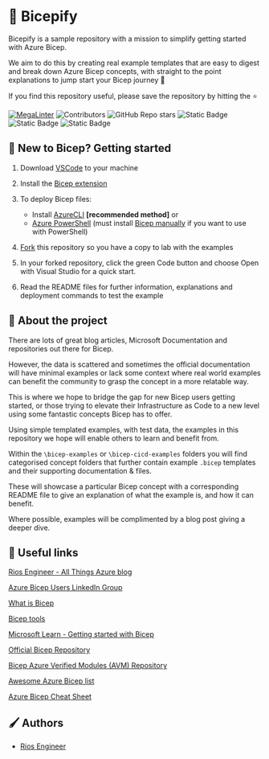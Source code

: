 # 💪 Bicepify

Bicepify is a sample repository with a mission to simplify getting started with Azure Bicep.

We aim to do this by creating real example templates that are easy to digest and break down Azure Bicep concepts, with straight to the point explanations to jump start your Bicep journey 🚀

If you find this repository useful, please save the repository by hitting the ⭐

[![MegaLinter](https://github.com/riosengineer/Bicepify/actions/workflows/mega-linter.yml/badge.svg)](https://github.com/riosengineer/Bicepify/actions/workflows/mega-linter.yml) ![Contributors](https://img.shields.io/github/contributors/RiosEngineer/Bicepify?color=dark-green) ![GitHub Repo stars](https://img.shields.io/github/stars/riosengineer/bicepify)
![Static Badge](https://img.shields.io/badge/Bicep-Learning-blue?logo=microsoftazure&color=%230078D4) ![Static Badge](https://img.shields.io/badge/Bicep-Azure_DevOps-blue?logo=azuredevops&color=%230078D4) ![Static Badge](https://img.shields.io/badge/Bicep-GitHub%20Actions-blue?logo=GitHub&color=%230078D4)

## 🧬 New to Bicep? Getting started

1. Download [VSCode](https://code.visualstudio.com/download) to your machine

2. Install the [Bicep extension](https://marketplace.visualstudio.com/items?itemName=ms-azuretools.vscode-bicep)

3. To deploy Bicep files:
    - Install [AzureCLI](https://learn.microsoft.com/en-us/cli/azure/install-azure-cli-windows?tabs=azure-cli) **[recommended method]** or
    - [Azure PowerShell](https://learn.microsoft.com/en-us/powershell/azure/install-azure-powershell?view=azps-10.3.0) (must install [Bicep manually](https://learn.microsoft.com/en-us/azure/azure-resource-manager/bicep/install#install-manually) if you want to use with PowerShell)

4. [Fork](https://github.com/riosengineer/Bicepify/fork) this repository so you have a copy to lab with the examples

5. In your forked repository, click the green Code button and choose Open with Visual Studio for a quick start.

6. Read the README files for further information, explanations and deployment commands to test the example

## 🧪 About the project

There are lots of great blog articles, Microsoft Documentation and repositories out there for Bicep.

However, the data is scattered and sometimes the official documentation will have minimal examples or lack some context where real world examples can benefit the community to grasp the concept in a more relatable way.

This is where we hope to bridge the gap for new Bicep users getting started, or those trying to elevate their Infrastructure as Code to a new level using some fantastic concepts Bicep has to offer.

Using simple templated examples, with test data, the examples in this repository we hope will enable others to learn and benefit from.

Within the `\bicep-examples` or `\bicep-cicd-examples` folders you will find categorised concept folders that further contain example `.bicep` templates and their supporting documentation & files.

These will showcase a particular Bicep concept with a corresponding README file to give an explanation of what the example is, and how it can benefit.

Where possible, examples will be complimented by a blog post giving a deeper dive.

## 📎 Useful links

[Rios Engineer - All Things Azure blog](https://rios.engineer/)

[Azure Bicep Users LinkedIn Group](https://www.linkedin.com/groups/13004126/)

[What is Bicep](https://learn.microsoft.com/en-us/azure/azure-resource-manager/bicep/overview?tabs=bicep)

[Bicep tools](https://learn.microsoft.com/en-us/azure/azure-resource-manager/bicep/install)

[Microsoft Learn - Getting started with Bicep](https://learn.microsoft.com/en-us/azure/azure-resource-manager/bicep/learn-bicep)

[Official Bicep Repository](https://github.com/Azure/bicep)

[Bicep Azure Verified Modules (AVM) Repository](https://github.com/Azure/bicep-registry-modules)

[Awesome Azure Bicep list](https://github.com/ElYusubov/AWESOME-Azure-Bicep)

[Azure Bicep Cheat Sheet](https://github.com/johnlokerse/azure-bicep-cheat-sheet)

## 🖌️ Authors

- [Rios Engineer](https://www.github.com/riosengineer)

